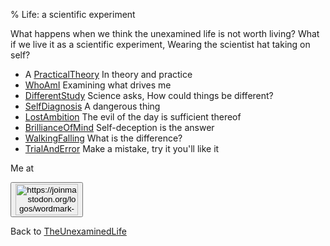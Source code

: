 % Life: a scientific experiment

What happens when we think the unexamined life is not worth living? What if we live it as a scientific experiment,
Wearing the scientist hat taking on self?

- A [PracticalTheory](PracticalTheory.html) In theory and practice
- [WhoAmI](WhoAmI.html) Examining what drives me
- [DifferentStudy](DifferentStudy.html) Science asks, How could things be different?
- [SelfDiagnosis](SelfDiagnosis.html) A dangerous thing
- [LostAmbition](LostAmbition.html) The evil of the day is sufficient thereof
- [BrillianceOfMind](BrillianceOfMind.html) Self-deception is the answer
- [WalkingFalling](WalkingFalling.html) What is the difference?
- [TrialAndError](TrialAndError.html) Make a mistake, try it you'll like it

Me at
    <form action='https://mastodon.sdf.org/@drbean'>
    <button type='submit' class='btn'>
    <img src='./mastodon.svg'
        alt='https://joinmastodon.org/logos/wordmark-black-text.svg'
        style='width:100px;height:50px'/>
    </button></form>
    
Back to
[TheUnexaminedLife](TheUnexaminedLife.html)
